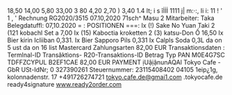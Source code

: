 18,50 14,00 5,80 33,00 3 80 4,20 2,70 ) 3,40 1.4 lt; i s îİİİ 1111 j| m:·:, Ii i: 11 ! ' 1 , ' Rechnung RG2020/3515 07.10,2020 71sch^ Masu 2 Mitarbeiter: Taka Belegdatuffl: 07,10.2020 = : POSITIONEN ===: Ix (!) Sake No Yuan Taki 2 (121 kobachl Set a 7,00 Ix (15) Kaboctia kroketten 2 (3) katsu-Don Ố 16,50 Ix Bier kirin Icliiban 0,331. Ix Bier Sapporo Pils 0,331 Ix Calpls Soda 0,3L da on 5 ust da on 16 list Mastercard Zahlungsarten 82,00 EUR Transaktionsdaten : Termlnal-ID Transăktìons- R20-Transaktions-ID Betrag Typ PAN M0E4G7SC TDFFZCYPUL B2EF1CAE 82,00 EUR PAYMENT ịUậịậnunAQAl Tokyo Cafe - GbR USt-IdNr; 0 327390261 Steuernummer: 23115408402 04105 1eip¿1g, kolonnadenstr. 17 +491726274721 tokyo.cafe.de@gmai1.com .tokyocafe.de ready4signature www.ready2order.com